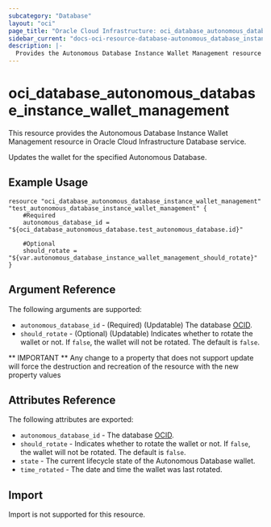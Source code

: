 ```yaml
---
subcategory: "Database"
layout: "oci"
page_title: "Oracle Cloud Infrastructure: oci_database_autonomous_database_instance_wallet_management"
sidebar_current: "docs-oci-resource-database-autonomous_database_instance_wallet_management"
description: |-
  Provides the Autonomous Database Instance Wallet Management resource in Oracle Cloud Infrastructure Database service
---
```


# oci_database_autonomous_database_instance_wallet_management
This resource provides the Autonomous Database Instance Wallet Management resource in Oracle Cloud Infrastructure Database service.

Updates the wallet for the specified Autonomous Database.


## Example Usage

```hcl
resource "oci_database_autonomous_database_instance_wallet_management" "test_autonomous_database_instance_wallet_management" {
	#Required
	autonomous_database_id = "${oci_database_autonomous_database.test_autonomous_database.id}"

	#Optional
	should_rotate = "${var.autonomous_database_instance_wallet_management_should_rotate}"
}
```

## Argument Reference

The following arguments are supported:
* `autonomous_database_id` - (Required) (Updatable) The database [OCID](https://docs.cloud.oracle.com/iaas/Content/General/Concepts/identifiers.htm).
* `should_rotate` - (Optional) (Updatable) Indicates whether to rotate the wallet or not. If `false`, the wallet will not be rotated. The default is `false`.


** IMPORTANT **
Any change to a property that does not support update will force the destruction and recreation of the resource with the new property values

## Attributes Reference

The following attributes are exported:

* `autonomous_database_id` - The database [OCID](https://docs.cloud.oracle.com/iaas/Content/General/Concepts/identifiers.htm).
* `should_rotate` - Indicates whether to rotate the wallet or not. If `false`, the wallet will not be rotated. The default is `false`.
* `state` - The current lifecycle state of the Autonomous Database wallet.
* `time_rotated` - The date and time the wallet was last rotated.

## Import

Import is not supported for this resource.

